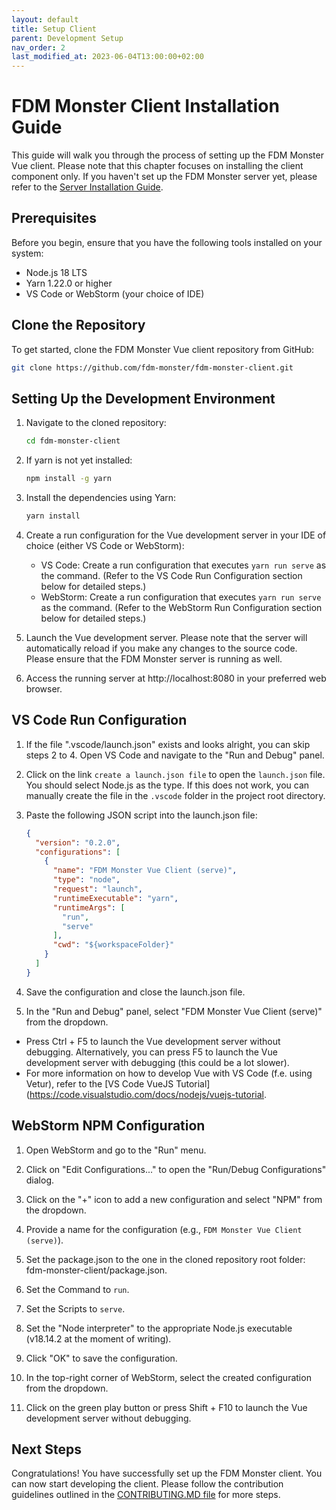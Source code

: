 ```yaml
---
layout: default
title: Setup Client
parent: Development Setup
nav_order: 2
last_modified_at: 2023-06-04T13:00:00+02:00
---
```


# FDM Monster Client Installation Guide

This guide will walk you through the process of setting up the FDM Monster Vue client.
Please note that this chapter focuses on installing the client component only.
If you haven't set up the FDM Monster server yet, please refer to the [Server Installation Guide](./setup_server.md).

## Prerequisites

Before you begin, ensure that you have the following tools installed on your system:

- Node.js 18 LTS
- Yarn 1.22.0 or higher
- VS Code or WebStorm (your choice of IDE)

## Clone the Repository

To get started, clone the FDM Monster Vue client repository from GitHub:

```bash
git clone https://github.com/fdm-monster/fdm-monster-client.git
```

## Setting Up the Development Environment

1) Navigate to the cloned repository:
    ```bash
    cd fdm-monster-client
    ```
   
2) If yarn is not yet installed:
   ```bash
   npm install -g yarn
   ```
      
3) Install the dependencies using Yarn:
   ```bash
   yarn install
   ```
   
4) Create a run configuration for the Vue development server in your IDE of choice (either VS Code or WebStorm):
    - VS Code: Create a run configuration that executes `yarn run serve` as the command. (Refer to the VS Code Run
      Configuration section below for detailed steps.)
    - WebStorm: Create a run configuration that executes `yarn run serve` as the command. (Refer to the WebStorm
      Run Configuration section below for detailed steps.)
   
5) Launch the Vue development server. Please note that the server will automatically reload if you make any changes to
   the source code. Please ensure that the FDM Monster server is running as well.

6) Access the running server at http://localhost:8080 in your preferred web browser.

## VS Code Run Configuration

1) If the file ".vscode/launch.json" exists and looks alright, you can skip steps 2 to 4. Open VS Code and navigate to
   the "Run and Debug" panel.

2) Click on the link `create a launch.json file` to open the `launch.json` file. You should select Node.js as the type.
   If this does not work, you can manually create the file in the `.vscode` folder in the project root directory.

3) Paste the following JSON script into the launch.json file:
   ```json
   {
     "version": "0.2.0",
     "configurations": [
       {
         "name": "FDM Monster Vue Client (serve)",
         "type": "node",
         "request": "launch",
         "runtimeExecutable": "yarn",
         "runtimeArgs": [
           "run",
           "serve"
         ],
         "cwd": "${workspaceFolder}"
       }
     ]
   }
   ```

4) Save the configuration and close the launch.json file.

5) In the "Run and Debug" panel, select "FDM Monster Vue Client (serve)" from the dropdown.

- Press Ctrl + F5 to launch the Vue development server without debugging. Alternatively, you can press F5 to launch the
  Vue development server with debugging (this could be a lot slower).
- For more information on how to develop Vue with VS Code (f.e. using Vetur), refer to
  the [VS Code VueJS Tutorial](https://code.visualstudio.com/docs/nodejs/vuejs-tutorial.

## WebStorm NPM Configuration

1) Open WebStorm and go to the "Run" menu.

2) Click on "Edit Configurations..." to open the "Run/Debug Configurations" dialog.

3) Click on the "+" icon to add a new configuration and select "NPM" from the dropdown.

4) Provide a name for the configuration (e.g., `FDM Monster Vue Client (serve)`).

5) Set the package.json to the one in the cloned repository root folder: fdm-monster-client/package.json.

6) Set the Command to `run`.

7) Set the Scripts to `serve`.

8) Set the "Node interpreter" to the appropriate Node.js executable (v18.14.2 at the moment of writing).

9) Click "OK" to save the configuration.

10) In the top-right corner of WebStorm, select the created configuration from the dropdown.

11) Click on the green play button or press Shift + F10 to launch the Vue development server without debugging.

## Next Steps

Congratulations! You have successfully set up the FDM Monster client. You can now start developing the client.
Please follow the contribution guidelines outlined in
the [CONTRIBUTING.MD file](https://github.com/fdm-monster/fdm-monster/blob/develop/CONTRIBUTING.md) for more steps.
